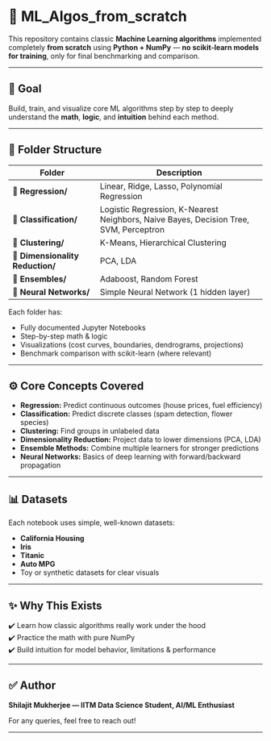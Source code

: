 # 📌 ML_Algos_from_scratch

This repository contains classic **Machine Learning algorithms** implemented completely **from scratch** using **Python + NumPy** — **no scikit-learn models for training**, only for final benchmarking and comparison.

---

## 🎯 **Goal**

Build, train, and visualize core ML algorithms step by step to deeply understand the **math**, **logic**, and **intuition** behind each method.

---

## 📂 **Folder Structure**

| Folder | Description |
|--------|--------------|
| 📁 **Regression/** | Linear, Ridge, Lasso, Polynomial Regression |
| 📁 **Classification/** | Logistic Regression, K-Nearest Neighbors, Naive Bayes, Decision Tree, SVM, Perceptron |
| 📁 **Clustering/** | K-Means, Hierarchical Clustering |
| 📁 **Dimensionality Reduction/** | PCA, LDA |
| 📁 **Ensembles/** | Adaboost, Random Forest |
| 📁 **Neural Networks/** | Simple Neural Network (1 hidden layer) |

Each folder has:
-  Fully documented Jupyter Notebooks
-  Step-by-step math & logic
-  Visualizations (cost curves, boundaries, dendrograms, projections)
-  Benchmark comparison with scikit-learn (where relevant)

---

## ⚙️ **Core Concepts Covered**

- **Regression:** Predict continuous outcomes (house prices, fuel efficiency)
- **Classification:** Predict discrete classes (spam detection, flower species)
- **Clustering:** Find groups in unlabeled data
- **Dimensionality Reduction:** Project data to lower dimensions (PCA, LDA)
- **Ensemble Methods:** Combine multiple learners for stronger predictions
- **Neural Networks:** Basics of deep learning with forward/backward propagation

---

## 📊 **Datasets**

Each notebook uses simple, well-known datasets:
- **California Housing**
- **Iris**
- **Titanic**
- **Auto MPG**
- Toy or synthetic datasets for clear visuals

---

## ✨ **Why This Exists**

✔️ Learn how classic algorithms really work under the hood  
✔️ Practice the math with pure NumPy  
✔️ Build intuition for model behavior, limitations & performance

---

## ✅ **Author**

**Shilajit Mukherjee — IITM Data Science Student, AI/ML Enthusiast**

For any queries, feel free to reach out!

---

